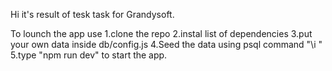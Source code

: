 Hi it's result of tesk task for Grandysoft.

To lounch the app
use
1.clone the repo
2.instal list of dependencies
3.put your own data inside db/config.js
4.Seed the data using psql command "\i <absolute path to file seed_data.sql>"
5.type "npm run dev" to start the app.
